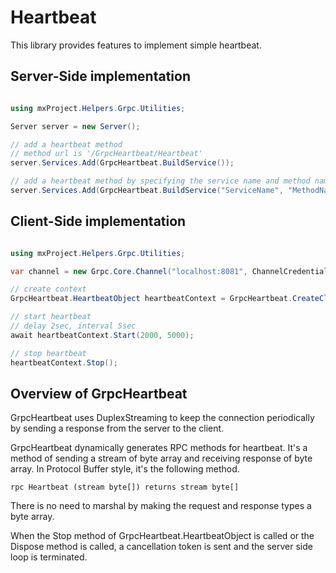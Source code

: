 # Heartbeat #

This library provides features to implement simple heartbeat.

## Server-Side implementation ##


```csharp

using mxProject.Helpers.Grpc.Utilities;

Server server = new Server();

// add a heartbeat method
// method url is '/GrpcHeartbeat/Heartbeat'
server.Services.Add(GrpcHeartbeat.BuildService());

// add a heartbeat method by specifying the service name and method name
server.Services.Add(GrpcHeartbeat.BuildService("ServiceName", "MethodName"));

```


## Client-Side implementation ##


```csharp

using mxProject.Helpers.Grpc.Utilities;

var channel = new Grpc.Core.Channel("localhost:8081", ChannelCredentials.Insecure);

// create context
GrpcHeartbeat.HeartbeatObject heartbeatContext = GrpcHeartbeat.CreateClientObject(channel);

// start heartbeat
// delay 2sec, interval 5sec
await heartbeatContext.Start(2000, 5000);

// stop heartbeat
heartbeatContext.Stop();

```

## Overview of GrpcHeartbeat ##

GrpcHeartbeat uses DuplexStreaming to keep the connection periodically by sending a response from the server to the client.

GrpcHeartbeat dynamically generates RPC methods for heartbeat. It's a method of sending a stream of byte array and receiving response of byte array. In Protocol Buffer style, it's the following method.

```
rpc Heartbeat (stream byte[]) returns stream byte[]
```

There is no need to marshal by making the request and response types a byte array.

When the Stop method of GrpcHeartbeat.HeartbeatObject is called or the Dispose method is called, a cancellation token is sent and the server side loop is terminated.

